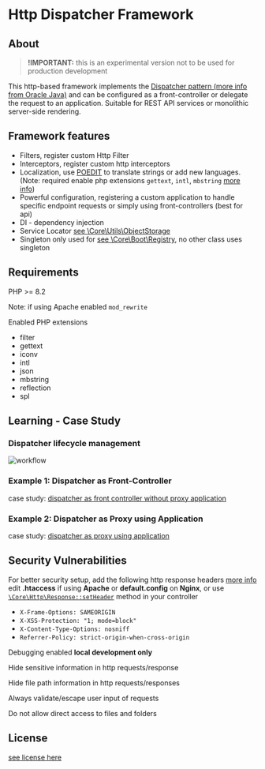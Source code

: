 # Http Dispatcher Framework

## About
> **!IMPORTANT:** this is an experimental version not to be used for production development

This http-based framework implements the [Dispatcher pattern (more info from Oracle Java)](https://www.oracle.com/java/technologies/front-controller.html) and can be configured as a front-controller or delegate the request to an application. Suitable for REST API services or monolithic server-side rendering.

## Framework features
- Filters, register custom Http Filter
- Interceptors, register custom http interceptors
- Localization, use [POEDIT](https://poedit.net/) to translate strings or add new languages. (Note: required enable php extensions ```gettext```, ```intl```, ```mbstring``` [more info](#requirements))
- Powerful configuration, registering a custom application to handle specific endpoint requests or simply using front-controllers (best for api)
- DI - dependency injection
- Service Locator [see \Core\Utils\ObjectStorage](/Core/Utils/ObjectStorage.php)
- Singleton only used for [see \Core\Boot\Registry](/Core/Boot/Registry.php), no other class uses singleton

## Requirements
PHP >= 8.2

Note: if using Apache enabled ```mod_rewrite```

Enabled PHP extensions
- filter
- gettext
- iconv
- intl
- json
- mbstring
- reflection
- spl

## Learning - Case Study

### Dispatcher lifecycle management 
![workflow](https://github.com/rosario-fiorella/micro-framework-http/assets/41728059/6c3b82f6-5195-4b77-afda-d1e49b8afcca)

### Example 1: Dispatcher as Front-Controller
case study: [dispatcher as front controller without proxy application](https://github.com/rosario-fiorella/micro-framework-http/blob/feature/front-controller/01-example-dispatcher-as-front-controller/index.php)

### Example 2: Dispatcher as Proxy using Application
case study: [dispatcher as proxy using application](https://github.com/rosario-fiorella/micro-framework-http/tree/feature/front-controller/02-example-dispatcher-as-proxy-using-application)

## Security Vulnerabilities
For better security setup, add the following http response headers [more info](https://developer.mozilla.org/en-US/docs/Web/HTTP/Headers) edit **.htaccess** if using **Apache** or **default.config** on **Nginx**, or use [```\Core\Http\Response::setHeader```](/Core/Http/Response.php) method in your controller

- ```X-Frame-Options: SAMEORIGIN```
- ```X-XSS-Protection: "1; mode=block"```
- ```X-Content-Type-Options: nosniff```
- ```Referrer-Policy: strict-origin-when-cross-origin```

Debugging enabled **local development only**

Hide sensitive information in http requests/response

Hide file path information in http requests/responses

Always validate/escape user input of requests

Do not allow direct access to files and folders

## License
[see license here](https://github.com/rosario-fiorella/micro-framework-http/blob/master/LICENSE)